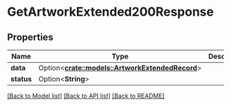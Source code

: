 # GetArtworkExtended200Response

## Properties

Name | Type | Description | Notes
------------ | ------------- | ------------- | -------------
**data** | Option<[**crate::models::ArtworkExtendedRecord**](ArtworkExtendedRecord.md)> |  | [optional]
**status** | Option<**String**> |  | [optional]

[[Back to Model list]](../README.md#documentation-for-models) [[Back to API list]](../README.md#documentation-for-api-endpoints) [[Back to README]](../README.md)


